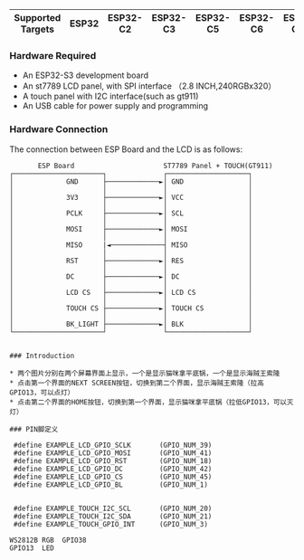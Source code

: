 | Supported Targets | ESP32 | ESP32-C2 | ESP32-C3 | ESP32-C5 | ESP32-C6 | ESP32-C61 | ESP32-H2 | ESP32-P4 | ESP32-S2 | ESP32-S3 |
| ----------------- | ----- | -------- | -------- | -------- | -------- | --------- | -------- | -------- | -------- | -------- |

### Hardware Required

* An ESP32-S3 development board
* An st7789 LCD panel, with SPI interface （2.8 INCH,240RGBx320）
* A touch panel with I2C interface(such as gt911)
* An USB cable for power supply and programming

### Hardware Connection

The connection between ESP Board and the LCD is as follows:

```
       ESP Board                      ST7789 Panel + TOUCH(GT911)
┌──────────────────────┐              ┌────────────────────┐
│             GND      ├─────────────►│ GND                │
│                      │              │                    │
│             3V3      ├─────────────►│ VCC                │
│                      │              │                    │
│             PCLK     ├─────────────►│ SCL                │
│                      │              │                    │
│             MOSI     ├─────────────►│ MOSI               │
│                      │              │                    │
│             MISO     |◄─────────────┤ MISO               │
│                      │              │                    │
│             RST      ├─────────────►│ RES                │
│                      │              │                    │
│             DC       ├─────────────►│ DC                 │
│                      │              │                    │
│             LCD CS   ├─────────────►│ LCD CS             │
│                      │              │                    │
│             TOUCH CS ├─────────────►│ TOUCH CS           │
│                      │              │                    │
│             BK_LIGHT ├─────────────►│ BLK                │
└──────────────────────┘              └────────────────────┘


### Introduction

* 两个图片分别在两个屏幕界面上显示，一个是显示猫咪拿平底锅，一个是显示海贼王索隆
* 点击第一个界面的NEXT SCREEN按钮，切换到第二个界面，显示海贼王索隆（拉高GPIO13，可以点灯）
* 点击第二个界面的HOME按钮，切换到第一个界面，显示猫咪拿平底锅（拉低GPIO13，可以灭灯）

### PIN脚定义

 #define EXAMPLE_LCD_GPIO_SCLK       (GPIO_NUM_39)
 #define EXAMPLE_LCD_GPIO_MOSI       (GPIO_NUM_41)
 #define EXAMPLE_LCD_GPIO_RST        (GPIO_NUM_18)
 #define EXAMPLE_LCD_GPIO_DC         (GPIO_NUM_42)
 #define EXAMPLE_LCD_GPIO_CS         (GPIO_NUM_45)
 #define EXAMPLE_LCD_GPIO_BL         (GPIO_NUM_1)
 
 
 #define EXAMPLE_TOUCH_I2C_SCL       (GPIO_NUM_20)
 #define EXAMPLE_TOUCH_I2C_SDA       (GPIO_NUM_21)
 #define EXAMPLE_TOUCH_GPIO_INT      (GPIO_NUM_3)
 
WS2812B RGB  GPIO38 
GPIO13  LED 